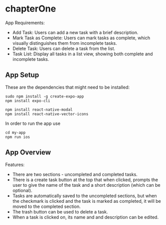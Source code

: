 # chapterOne

App Requirements:
- Add Task: Users can add a new task with a brief description.
- Mark Task as Complete: Users can mark tasks as complete, which visually distinguishes them from incomplete tasks.
- Delete Task: Users can delete a task from the list.
- Task List: Display all tasks in a list view, showing both complete and incomplete tasks.  

## App Setup 
These are the dependencies that might need to be installed: 

```
sudo npm install -g create-expo-app  
npm install expo-cli

npm install react-native-modal
npm install react-native-vector-icons
```

In order to run the app use 


```
cd my-app
npm run ios 
```

## App Overview 

Features: 
- There are two sections - uncompleted and completed tasks.  
- There is a create task button at the top that when clicked, prompts the user to give the name of the task and a short description (which can be optional). 
- Tasks are automatically saved to the uncompleted sections, but when the checkmark is clicked and the task is marked as completed, it will be moved to the completed section. 
- The trash button can be used to delete a task. 
- When a task is clicked on, its name and and description can be edited. 
